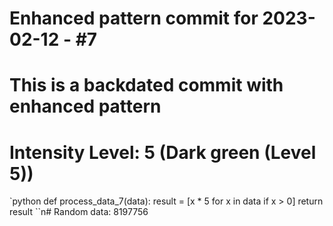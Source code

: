 ﻿# Enhanced pattern commit for 2023-02-12 - #7
# This is a backdated commit with enhanced pattern
# Intensity Level: 5 (Dark green (Level 5))
`python
def process_data_7(data):
    result = [x * 5 for x in data if x > 0]
    return result
``n# Random data: 8197756


